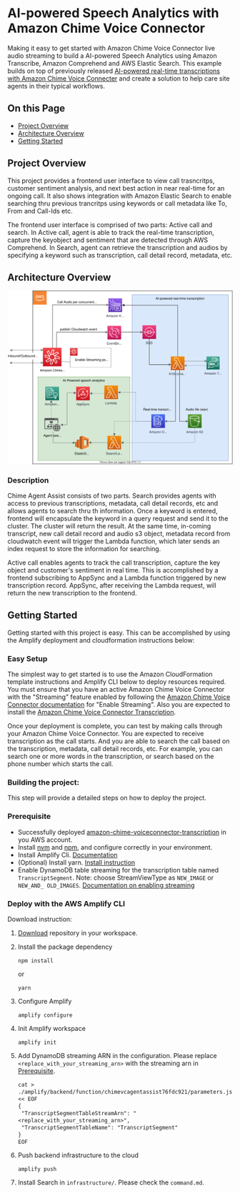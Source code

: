 # AI-powered Speech Analytics with Amazon Chime Voice Connector

Making it easy to get started with Amazon Chime Voice Connector live audio streaming to build a AI-powered Speech Analytics using Amazon Transcribe, Amazon Comprehend and AWS Elastic Search. This example builds on top of previously released [AI-powered real-time transcriptions with Amazon Chime Voice Connecter](https://github.com/aws-samples/amazon-chime-voiceconnector-transcription) and create a solution to help care site agents in their typical workflows.

## On this Page
- [Project Overview](#project-overview)
- [Architecture Overview](#architecture-overview)
- [Getting Started](#getting-started)

## Project Overview

This project provides a frontend user interface to view call trasncritps, customer sentiment analysis, and next best action in near real-time for an ongoing call. It also shows integration with Amazon Elastic Search to enable searching thru previous trancritps using keywords or call metadata like To, From and Call-Ids etc.

The frontend user interface is comprised of two parts: Active call and search. In Active call, agent is able to track the real-time transcription, capture the keyobject and sentiment that are detected through AWS Comprehend. In Search, agent can retrieve the transcription and audios by specifying a keyword such as transcription, call detail record, metadata, etc.

## Architecture Overview
![](images/Agent-Assist.svg)

### Description
Chime Agent Assist consists of two parts. Search provides agents with access to previous transcriptions, metadata, call detail records, etc and allows agents to search thru th information. Once a keyword is entered, frontend will encapsulate the keyword in a query request and send it to the cluster. The cluster will return the result. At the same time, in-coming transcript, new call detail record and audio s3 object, metadata record from cloudwatch event will trigger the Lambda function, which later sends an index request to store the information for searching.

Active call enables agents to track the call transcription, capture the key object and customer's sentiment in real time. This is accomplished by a frontend subscribing to AppSync and a Lambda function triggered by new transcription record. AppSync, after receiving the Lambda request, will return the new transcription to the frontend.

## Getting Started
Getting started with this project is easy. This can be accomplished by using the Amplify deployment and cloudformation instructions below:

### Easy Setup

The simplest way to get started is to use the Amazon CloudFormation template instructions and Amplify CLI below to deploy resources required. You must ensure that you have an active Amazon Chime Voice Connector with the "Streaming" feature enabled by following the [Amazon Chime Voice Connector documentation](https://docs.aws.amazon.com/chime/latest/ag/start-kinesis-vc.html) for "Enable Streaming". Also you are expected to install the [Amazon Chime Voice Connector Transcription](https://github.com/aws-samples/amazon-chime-voiceconnector-transcription).

Once your deployment is complete, you can test by making calls through your Amazon Chime Voice Connector. You are expected to receive transcription as the call starts. And you are able to search the call based on the transcription, metadata, call detail records, etc. For example, you can search one or more words in the transcription, or search based on the phone number which starts the call.

### Building the project:

This step will provide a detailed steps on how to deploy the project.

### Prerequisite
- Successfully deployed [amazon-chime-voiceconnector-transcription]((https://github.com/aws-samples/amazon-chime-voiceconnector-transcription)) in you AWS account.
- Install [nvm](https://github.com/nvm-sh/nvm) and [npm](https://www.npmjs.com/get-npm), and configure correctly in your environment.
- Install Amplify Cli. [Documentation](https://aws-amplify.github.io/docs/)
- (Optional) Install yarn. [Install instruction](https://classic.yarnpkg.com/en/docs/install)
- Enable DynamoDB table streaming for the transcription table named `TranscriptSegment`. Note: choose StreamViewType as `NEW_IMAGE` or `NEW_AND_
OLD_IMAGES`. [Documentation on enabling streaming](https://docs.aws.amazon.com/amazondynamodb/latest/developerguide/Streams.html#Streams.Enabling)

### Deploy with the AWS Amplify CLI

Download instruction:

1. [Download](https://github.com/aws-samples/chime-agent-assist) repository in your workspace.
2. Install the package dependency

    ```
    npm install
    ```
    or

    ```
    yarn
    ```
3. Configure Amplify

    ```
    amplify configure
    ```
4. Init Amplify workspace

    ```
    amplify init
    ```
5. Add DynamoDB streaming ARN in the configuration. Please replace `<replace_with_your_streaming_arn>` with the streaming arn in [Prerequisite](#prerequisite).

    ```
    cat > ./amplify/backend/function/chimevcagentassist76fdc921/parameters.json << EOF
    {
     "TranscriptSegmentTableStreamArn": "<replace_with_your_streaming_arn>",
     "TranscriptSegmentTableName": "TranscriptSegment"
    }
    EOF
    ```
6. Push backend infrastructure to the cloud

    ```
    amplify push
    ```
7. Install Search in `infrastructure/`. Please check the `command.md`.